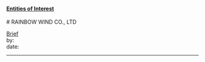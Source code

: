 #### [Entities of Interest](/list.html)
<link rel="stylesheet" type="text/css" href="../../assets/style.css">
# RAINBOW WIND CO., LTD

[comment]: <> (Add/Remove information below as you want)
[comment]: <> (Markdown cheatsheet: https://github.com/adam-p/markdown-here/wiki/Markdown-Cheatsheet)
[Brief](Brief.md)  
by:  
date:  

---
[comment]: <> (Add your content here)